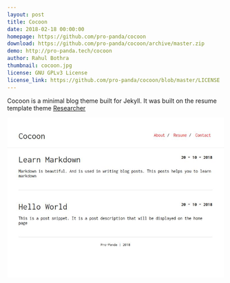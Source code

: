 ```yaml
---
layout: post
title: Cocoon
date: 2018-02-18 00:00:00
homepage: https://github.com/pro-panda/cocoon
download: https://github.com/pro-panda/cocoon/archive/master.zip
demo: http://pro-panda.tech/cocoon
author: Rahul Bothra
thumbnail: cocoon.jpg
license: GNU GPLv3 License
license_link: https://github.com/pro-panda/cocoon/blob/master/LICENSE
---
```



Cocoon is a minimal blog theme built for Jekyll. It was built on the resume template theme [Researcher](2016-08-30-researcher.markdown)

![Cocoon](../thumbnails/cocoon.jpg "Cocoon")
